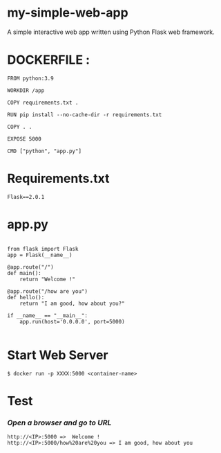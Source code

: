 # my-simple-web-app
A simple interactive web app written using Python Flask web framework.

 # **DOCKERFILE :**


```
FROM python:3.9

WORKDIR /app

COPY requirements.txt .

RUN pip install --no-cache-dir -r requirements.txt

COPY . .

EXPOSE 5000

CMD ["python", "app.py"]
```

# **Requirements.txt**
```
Flask==2.0.1
```
# **app.py**

```

from flask import Flask 
app = Flask(__name__)

@app.route("/")
def main():
    return "Welcome !"

@app.route("/how are you")
def hello():
    return "I am good, how about you?"

if __name__ == "__main__":
    app.run(host='0.0.0.0', port=5000)
    
```

# **Start Web Server**
```
$ docker run -p XXXX:5000 <container-name>
```
# **Test**
### *Open a browser and go to URL*
```
http://<IP>:5000 =>  Welcome !
http://<IP>:5000/how%20are%20you => I am good, how about you 
```
